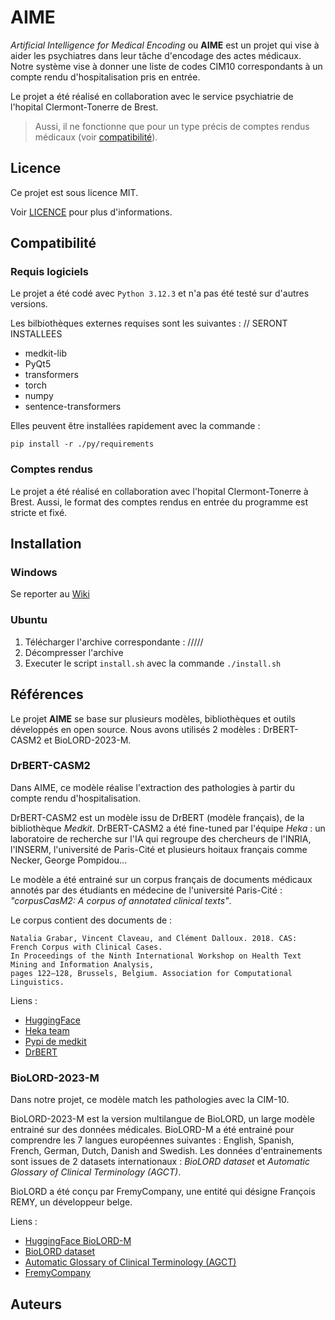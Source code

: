 # AIME

*Artificial Intelligence for Medical Encoding* ou **AIME** est un projet qui vise à aider les psychiatres dans leur tâche d'encodage des actes médicaux. Notre système vise à donner une liste de codes CIM10 correspondants à un compte rendu d'hospitalisation pris en entrée.

Le projet a été réalisé en collaboration avec le service psychiatrie de l'hopital Clermont-Tonerre de Brest. 

> Aussi, il ne fonctionne que pour un type précis de comptes rendus médicaux (voir [compatibilité](#compatibilité)).

## Licence

Ce projet est sous licence MIT. 

Voir [LICENCE](./LICENSE) pour plus d'informations.

## Compatibilité

### Requis logiciels

Le projet a été codé avec `Python 3.12.3` et n'a pas été testé sur d'autres versions. 

Les bilbiothèques externes requises sont les suivantes : // SERONT INSTALLEES

- medkit-lib
- PyQt5
- transformers
- torch
- numpy
- sentence-transformers

Elles peuvent être installées rapidement avec la commande : 

    pip install -r ./py/requirements

### Comptes rendus 

Le projet a été réalisé en collaboration avec l'hopital Clermont-Tonerre à Brest. Aussi, le format des comptes rendus en entrée du programme est stricte et fixé. 

## Installation

### Windows 

Se reporter au [Wiki](https://github.com/Pallandos/aime/wiki)

### Ubuntu 

1. Télécharger l'archive correspondante : /////
2. Décompresser l'archive 
3. Executer le script `install.sh` avec la commande `./install.sh`
## Références

Le projet **AIME** se base sur plusieurs modèles, bibliothèques et outils développés en open source. Nous avons utilisés 2 modèles : DrBERT-CASM2 et BioLORD-2023-M.

### DrBERT-CASM2

Dans AIME, ce modèle réalise l'extraction des pathologies à partir du compte rendu d'hospitalisation.

DrBERT-CASM2 est un modèle issu de DrBERT (modèle français), de la bibliothèque *Medkit*. DrBERT-CASM2 a été fine-tuned par l'équipe *Heka* : un laboratoire de recherche sur l'IA qui regroupe des chercheurs de l'INRIA, l'INSERM, l'université de Paris-Cité et plusieurs hoitaux français comme Necker, George Pompidou...

Le modèle a été entrainé sur un corpus français de documents médicaux annotés par des étudiants en médecine de l'université Paris-Cité : *"corpusCasM2: A corpus of annotated clinical texts"*.

Le corpus contient des documents de : 

    Natalia Grabar, Vincent Claveau, and Clément Dalloux. 2018. CAS: French Corpus with Clinical Cases.
    In Proceedings of the Ninth International Workshop on Health Text Mining and Information Analysis,
    pages 122–128, Brussels, Belgium. Association for Computational Linguistics.


Liens : 
- [HuggingFace](https://huggingface.co/medkit/DrBERT-CASM2)
- [Heka team](https://team.inria.fr/heka/)  
- [Pypi de medkit](https://pypi.org/project/medkit-lib/)
- [DrBERT](https://huggingface.co/Dr-BERT/DrBERT-4GB-CP-PubMedBERT)

### BioLORD-2023-M

Dans notre projet, ce modèle match les pathologies avec la CIM-10.

BioLORD-2023-M est la version multilangue de BioLORD, un large modèle entrainé sur des données médicales. BioLORD-M a été entrainé pour comprendre les 7 langues européennes suivantes : English, Spanish, French, German, Dutch, Danish and Swedish. Les données d'entrainements sont issues de 2 datasets internationaux : *BioLORD dataset* et *Automatic Glossary of Clinical Terminology (AGCT)*. 

BioLORD a été conçu par FremyCompany, une entité qui désigne François REMY, un développeur belge.

Liens : 
- [HuggingFace BioLORD-M](https://huggingface.co/FremyCompany/BioLORD-2023-M)
- [BioLORD dataset](https://huggingface.co/datasets/FremyCompany/BioLORD-Dataset)
- [Automatic Glossary of Clinical Terminology (AGCT)](https://huggingface.co/datasets/FremyCompany/AGCT-Dataset)
- [FremyCompany](https://fremycompany.com/)

## Auteurs
